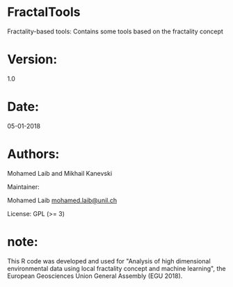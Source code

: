 # FractalTools
Fractality-based tools: Contains some tools based on the fractality concept


# Version: 
1.0

# Date: 
05-01-2018

# Authors: 
Mohamed Laib and Mikhail Kanevski

Maintainer: 

Mohamed Laib <mohamed.laib@unil.ch>

License: GPL (>= 3)

# note:
This R code was developed and used for "Analysis of high dimensional environmental data using local fractality concept and machine learning", the European Geosciences Union General Assembly (EGU 2018).
